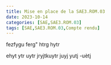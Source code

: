 ```yaml
---
title: Mise en place de la SAE3.ROM.03
date: 2023-10-14
categories: [SAE,SAE3.ROM.03]
tags: [SAE,SAE3.ROM.03,Compte rendu]     
---
```


fezfygu
ferg"
htrg
hytr

ehyt
ytr
uytr
jryjtkuytr
juyj
yutj
-uètj
